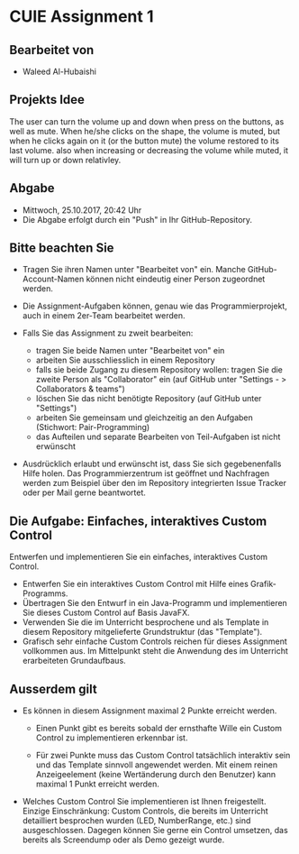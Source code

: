 # CUIE Assignment 1

## Bearbeitet von
 - Waleed Al-Hubaishi
 
## Projekts Idee
   The user can turn the volume up and down when press on the buttons, as well as mute. When he/she clicks on the shape, the volume is muted, but when he clicks again on it (or the button mute) the volume restored to its last volume. also when increasing or decreasing the volume while muted, it will turn up or down relativley.  
 
## Abgabe
- Mittwoch, 25.10.2017, 20:42 Uhr
- Die Abgabe erfolgt durch ein "Push" in Ihr GitHub-Repository.

## Bitte beachten Sie
 - Tragen Sie ihren Namen unter "Bearbeitet von" ein. Manche GitHub-Account-Namen können nicht
 eindeutig einer Person zugeordnet werden.
 
 - Die Assignment-Aufgaben können, genau wie das Programmierprojekt, auch in einem 2er-Team bearbeitet werden. 
 
 - Falls Sie das Assignment zu zweit bearbeiten:
   - tragen Sie beide Namen unter "Bearbeitet von" ein
   - arbeiten Sie ausschliesslich in einem Repository
   - falls sie beide Zugang zu diesem Repository wollen: tragen Sie die zweite Person als "Collaborator" ein (auf GitHub unter "Settings - > Collaborators & teams")
   - löschen Sie das nicht benötigte Repository (auf GitHub unter "Settings")
   - arbeiten Sie gemeinsam und gleichzeitig an den Aufgaben (Stichwort: Pair-Programming)
   - das Aufteilen und separate Bearbeiten von Teil-Aufgaben ist nicht erwünscht
 
 - Ausdrücklich erlaubt und erwünscht ist, dass Sie sich gegebenenfalls Hilfe holen.
 Das Programmierzentrum ist geöffnet und Nachfragen werden zum Beispiel über den im Repository integrierten 
 Issue Tracker oder per Mail gerne beantwortet. 
 
## Die Aufgabe: Einfaches, interaktives Custom Control

Entwerfen und implementieren Sie ein einfaches, interaktives Custom Control.
 - Entwerfen Sie ein interaktives Custom Control mit Hilfe eines Grafik-Programms. 
 - Übertragen Sie den Entwurf in ein Java-Programm und implementieren Sie dieses Custom Control auf Basis JavaFX.
 - Verwenden Sie die im Unterricht besprochene und als Template in diesem Repository mitgelieferte Grundstruktur (das "Template").
 - Grafisch sehr einfache Custom Controls reichen für dieses Assignment vollkommen aus. Im Mittelpunkt steht die Anwendung 
   des im Unterricht erarbeiteten Grundaufbaus.


## Ausserdem gilt
 - Es können in diesem Assignment maximal 2 Punkte erreicht werden. 
 
   - Einen Punkt gibt es bereits sobald der ernsthafte Wille ein Custom Control zu implementieren erkennbar ist.
 
   - Für zwei Punkte muss das Custom Control tatsächlich interaktiv sein und das Template sinnvoll angewendet werden. 
 Mit einem reinen Anzeigeelement (keine Wertänderung durch den Benutzer) kann maximal 1 Punkt erreicht werden.
 
 - Welches Custom Control Sie implementieren ist Ihnen freigestellt. Einzige Einschränkung: Custom Controls, die bereits
 im Unterricht detailliert besprochen wurden (LED, NumberRange, etc.) sind ausgeschlossen. Dagegen können Sie gerne
 ein Control umsetzen, das bereits als Screendump oder als Demo gezeigt wurde.
 
